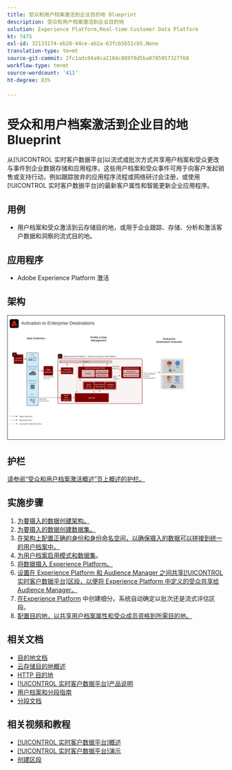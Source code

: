```yaml
---
title: 受众和用户档案激活到企业目的地 Blueprint
description: 受众和用户档案激活到企业目的地
solution: Experience Platform,Real-time Customer Data Platform
kt: 7475
exl-id: 32133174-eb28-44ce-ab2a-63fcb5b51cb5,None
translation-type: tm+mt
source-git-commit: 2fc1adc04a9ca2184c88970d5ba0785957327f68
workflow-type: tm+mt
source-wordcount: '411'
ht-degree: 83%

---
```


# 受众和用户档案激活到企业目的地 Blueprint

从[!UICONTROL 实时客户数据平台]以流式或批次方式共享用户档案和受众更改与事件到企业数据存储和应用程序。这些用户档案和受众事件可用于向客户发起销售或支持行动，例如跟踪放弃的应用程序流程或网络研讨会注册，或使用[!UICONTROL 实时客户数据平台]的最新客户属性和智能更新企业应用程序。

## 用例

* 用户档案和受众激活到云存储目的地，或用于企业跟踪、存储、分析和激活客户数据和洞察的流式目的地。

## 应用程序

* Adobe Experience Platform 激活

## 架构

<img src="assets/enterprise_destination_activation.svg" alt="企业激活场景的参考架构" style="border:1px solid #4a4a4a" />


## 护栏

[请参阅“受众和用户档案激活概述”页上概述的护栏。](overview.md)

## 实施步骤

1. [为要摄入的数据创建架构。](https://experienceleague.adobe.com/docs/platform-learn/tutorials/schemas/create-a-schema.html)
1. [为要摄入的数据创建数据集。](https://experienceleague.adobe.com/docs/platform-learn/tutorials/data-ingestion/create-datasets-and-ingest-data.html)
1. [在架构上配置正确的身份和身份命名空间，以确保摄入的数据可以拼接到统一的用户档案中。](https://experienceleague.adobe.com/docs/platform-learn/tutorials/identities/label-ingest-and-verify-identity-data.html)
1. [为用户档案启用模式和数据集](https://experienceleague.adobe.com/docs/platform-learn/tutorials/profiles/bring-data-into-the-real-time-customer-profile.html)。
1. [将数据摄入 Experience Platform。](https://experienceleague.adobe.com/?recommended=ExperiencePlatform-D-1-2020.1.dataingestion)
1. [设置在 Experience Platform 和 Audience Manager 之间共享[!UICONTROL 实时客户数据平台]区段，以便将 Experience Platform 中定义的受众共享给 Audience Manager。](https://www.adobe.com/go/audiences)
1. [在Experience Platform](https://experienceleague.adobe.com/docs/platform-learn/tutorials/segments/create-segments.html?lang=zh-Hans) 中创建细分。系统自动确定以批次还是流式评估区段。
1. [配置目的地，以共享用户档案属性和受众成员资格到所需目的地。](https://experienceleague.adobe.com/docs/platform-learn/tutorials/destinations/create-destinations-and-activate-data.html)

## 相关文档

* [目的地文档](https://experienceleague.adobe.com/docs/experience-platform/destinations/catalog/overview.html?lang=zh-Hans)
* [云存储目的地概述](https://experienceleague.adobe.com/docs/experience-platform/destinations/catalog/cloud-storage/overview.html?lang=zh-Hans#catalog)
* [HTTP 目的地](https://experienceleague.adobe.com/docs/experience-platform/destinations/catalog/http-destination.html?lang=zh-Hans#overview)
* [[!UICONTROL 实时客户数据平台]产品说明](https://helpx.adobe.com/cn/legal/product-descriptions/real-time-customer-data-platform.html)
* [用户档案和分段指南](https://experienceleague.adobe.com/docs/experience-platform/profile/guardrails.html?lang=zh-Hans)
* [分段文档](https://experienceleague.adobe.com/docs/experience-platform/segmentation/api/streaming-segmentation.html?lang=zh-Hans)

## 相关视频和教程

* [[!UICONTROL 实时客户数据平台]概述](https://experienceleague.adobe.com/docs/platform-learn/tutorials/application-services/rtcdp/understanding-the-real-time-customer-data-platform.html?lang=zh-Hans)
* [[!UICONTROL 实时客户数据平台]演示](https://experienceleague.adobe.com/docs/platform-learn/tutorials/application-services/rtcdp/demo.html?lang=zh-Hans)
* [创建区段](https://experienceleague.adobe.com/docs/platform-learn/tutorials/segments/create-segments.html)
